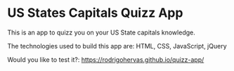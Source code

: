 # US States Capitals Quizz App

This is an app to quizz you on your US State capitals knowledge. 

The technologies used to build this app are: HTML, CSS, JavaScript, jQuery

Would you like to test it?: https://rodrigohervas.github.io/quizz-app/
